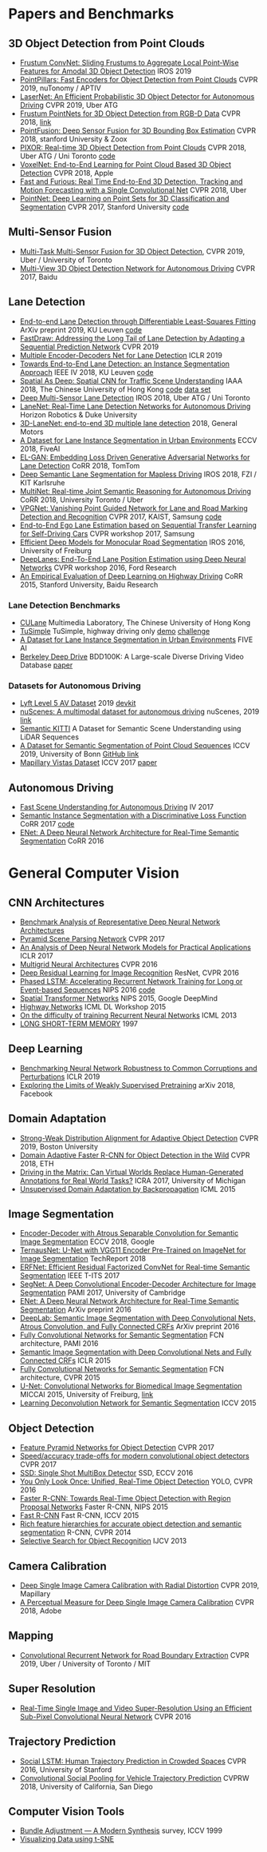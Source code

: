 # Papers and Benchmarks

## 3D Object Detection from Point Clouds

- [Frustum ConvNet: Sliding Frustums to Aggregate Local Point-Wise Features for Amodal 3D Object Detection](https://arxiv.org/abs/1903.01864) IROS 2019
- [PointPillars: Fast Encoders for Object Detection from Point Clouds](https://arxiv.org/abs/1812.05784) CVPR 2019, nuTonomy / APTIV
- [LaserNet: An Efficient Probabilistic 3D Object Detector for Autonomous Driving](https://arxiv.org/abs/1903.08701) CVPR 2019, Uber ATG
- [Frustum PointNets for 3D Object Detection from RGB-D Data](https://arxiv.org/abs/1711.08488) CVPR 2018, [link](http://stanford.edu/~rqi/frustum-pointnets/)
- [PointFusion: Deep Sensor Fusion for 3D Bounding Box Estimation](https://arxiv.org/abs/1711.10871) CVPR 2018, stanford University & Zoox
- [PIXOR: Real-time 3D Object Detection from Point Clouds](https://arxiv.org/abs/1902.06326) CVPR 2018, Uber ATG / Uni Toronto [code](https://github.com/nutonomy/second.pytorch)
- [VoxelNet: End-to-End Learning for Point Cloud Based 3D Object Detection](https://arxiv.org/abs/1711.06396) CVPR 2018, Apple
- [Fast and Furious: Real Time End-to-End 3D Detection, Tracking and Motion Forecasting with a Single Convolutional Net](https://eng.uber.com/research/fast-and-furious-real-time-end-to-end-3d-detection-tracking-and-motion-forecasting-with-a-single-convolutional-net/) CVPR 2018, Uber
- [PointNet: Deep Learning on Point Sets for 3D Classification and Segmentation](https://arxiv.org/abs/1612.00593) CVPR 2017, Stanford University [code](https://github.com/charlesq34/pointnet)

## Multi-Sensor Fusion

- [Multi-Task Multi-Sensor Fusion for 3D Object Detection](https://eng.uber.com/research/multi-task-multi-sensor-fusion-for-3d-object-detection/), CVPR 2019, Uber / University of Toronto
- [Multi-View 3D Object Detection Network for Autonomous Driving](https://arxiv.org/abs/1611.07759) CVPR 2017, Baidu

## Lane Detection

- [End-to-end Lane Detection through Differentiable Least-Squares Fitting](https://arxiv.org/abs/1902.00293) ArXiv preprint 2019, KU Leuven [code](https://github.com/wvangansbeke/LaneDetection_End2End)
- [FastDraw: Addressing the Long Tail of Lane Detection by Adapting a Sequential Prediction Network](https://arxiv.org/abs/1905.04354) CVPR 2019
- [Multiple Encoder-Decoders Net for Lane Detection](https://openreview.net/forum?id=SJgiNo0cKX) ICLR 2019
- [Towards End-to-End Lane Detection: an Instance Segmentation Approach](https://arxiv.org/abs/1802.05591) IEEE IV 2018, KU Leuven [code](https://github.com/MaybeShewill-CV/lanenet-lane-detection)
- [Spatial As Deep: Spatial CNN for Traffic Scene Understanding](https://arxiv.org/abs/1712.06080) IAAA 2018, The Chinese University of Hong Kong [code](https://github.com/XingangPan/SCNN) [data set](https://xingangpan.github.io/projects/CULane.html)
- [Deep Multi-Sensor Lane Detection](https://arxiv.org/abs/1905.01555) IROS 2018, Uber ATG / Uni Toronto
- [LaneNet: Real-Time Lane Detection Networks for Autonomous Driving](https://arxiv.org/abs/1807.01726) Horizon Robotics & Duke University
- [3D-LaneNet: end-to-end 3D multiple lane detection](https://arxiv.org/abs/1811.10203v2) 2018, General Motors
- [A Dataset for Lane Instance Segmentation in Urban Environments](https://arxiv.org/abs/1807.01347) ECCV 2018, FiveAI
- [EL-GAN: Embedding Loss Driven Generative Adversarial Networks for Lane Detection](https://arxiv.org/abs/1806.05525) CoRR 2018, TomTom
- [Deep Semantic Lane Segmentation for Mapless Driving](https://www.mrt.kit.edu/z/publ/download/2018/Meyer2018SemanticLanes.pdf) IROS 2018, FZI / KIT Karlsruhe
- [MultiNet: Real-time Joint Semantic Reasoning for Autonomous Driving](https://arxiv.org/pdf/1612.07695.pdf) CoRR 2018, University Toronto / Uber
- [VPGNet: Vanishing Point Guided Network for Lane and Road Marking Detection and Recognition](https://arxiv.org/abs/1710.06288) CVPR 2017, KAIST, Samsung [code](https://github.com/SeokjuLee/VPGNet)
- [End-to-End Ego Lane Estimation based on Sequential Transfer Learning for Self-Driving Cars](http://openaccess.thecvf.com/content_cvpr_2017_workshops/w13/papers/Kim_End-To-End_Ego_Lane_CVPR_2017_paper.pdf) CVPR workshop 2017, Samsung
- [Efficient Deep Models for Monocular Road Segmentation](https://lmb.informatik.uni-freiburg.de/Publications/2016/OB16b/oliveira16iros.pdf) IROS 2016, University of Freiburg
- [DeepLanes: End-To-End Lane Position Estimation using Deep Neural Networks](https://www.cv-foundation.org/openaccess/content_cvpr_2016_workshops/w3/papers/Gurghian_DeepLanes_End-To-End_Lane_CVPR_2016_paper.pdf) CVPR workshop 2016, Ford Research
- [An Empirical Evaluation of Deep Learning on Highway Driving](https://arxiv.org/abs/1504.01716) CoRR 2015, Stanford University, Baidu Research

### Lane Detection Benchmarks

- [CULane](https://xingangpan.github.io/projects/CULane.html) Multimedia Laboratory, The Chinese University of Hong Kong
- [TuSimple](https://github.com/TuSimple/tusimple-benchmark/wiki) TuSimple, highway driving only [demo](https://github.com/TuSimple/tusimple-benchmark/blob/master/example/lane_demo.ipynb) [challenge](https://github.com/TuSimple/tusimple-benchmark/blob/master/doc/lane_detection/readme.md)
- [A Dataset for Lane Instance Segmentation in Urban Environments](https://five.ai/datasets) FIVE AI
- [Berkeley Deep Drive](https://bdd-data.berkeley.edu/) BDD100K: A Large-scale Diverse Driving Video Database [paper](https://arxiv.org/abs/1805.04687)

### Datasets for Autonomous Driving

- [Lyft Level 5 AV Dataset](https://level5.lyft.com/dataset/) 2019 [devkit](https://github.com/lyft/nuscenes-devkit)
- [nuScenes: A multimodal dataset for autonomous driving](https://arxiv.org/abs/1903.11027) nuScenes, 2019 [link](https://www.nuscenes.org/)
- [Semantic KITTI](http://www.semantic-kitti.org/) A Dataset for Semantic Scene Understanding using LiDAR Sequences
- [A Dataset for Semantic Segmentation of Point Cloud Sequences](https://arxiv.org/abs/1904.01416v1) ICCV 2019, University of Bonn [GitHub link](https://github.com/PRBonn/semantic-kitti-api)
- [Mapillary Vistas Dataset](https://www.mapillary.com/dataset/vistas) ICCV 2017 [paper](https://www.mapillary.com/dataset/citation)

## Autonomous Driving

- [Fast Scene Understanding for Autonomous Driving](https://arxiv.org/abs/1708.02550) IV 2017
- [Semantic Instance Segmentation with a Discriminative Loss Function](https://arxiv.org/abs/1708.02551) CoRR 2017 [code](https://github.com/hq-jiang/instance-segmentation-with-discriminative-loss-tensorflow)
- [ENet: A Deep Neural Network Architecture for Real-Time Semantic Segmentation](https://arxiv.org/abs/1606.02147) CoRR 2016

# General Computer Vision

## CNN Architectures

- [Benchmark Analysis of Representative Deep Neural Network Architectures](https://arxiv.org/abs/1810.00736)
- [Pyramid Scene Parsing Network](https://arxiv.org/abs/1612.01105) CVPR 2017
- [An Analysis of Deep Neural Network Models for Practical Applications](https://arxiv.org/abs/1605.07678) ICLR 2017
- [Multigrid Neural Architectures](https://arxiv.org/abs/1611.07661) CVPR 2016
- [Deep Residual Learning for Image Recognition](https://arxiv.org/abs/1512.03385) ResNet, CVPR 2016
- [Phased LSTM: Accelerating Recurrent Network Training for Long or Event-based Sequences](https://arxiv.org/abs/1610.09513) NIPS 2016 [code](https://github.com/dannyneil/public_plstm)
- [Spatial Transformer Networks](https://arxiv.org/abs/1506.02025) NIPS 2015, Google DeepMind
- [Highway Networks](https://arxiv.org/abs/1505.00387) ICML DL Workshop 2015
- [On the difficulty of training Recurrent Neural Networks](https://arxiv.org/abs/1211.5063) ICML 2013
- [LONG SHORT-TERM MEMORY](https://www.bioinf.jku.at/publications/older/2604.pdf) 1997

## Deep Learning

- [Benchmarking Neural Network Robustness to Common Corruptions and Perturbations](https://arxiv.org/abs/1903.12261) ICLR 2019
- [Exploring the Limits of Weakly Supervised Pretraining](https://arxiv.org/abs/1805.00932) arXiv 2018, Facebook

## Domain Adaptation

- [Strong-Weak Distribution Alignment for Adaptive Object Detection](https://arxiv.org/abs/1812.04798) CVPR 2019, Boston University
- [Domain Adaptive Faster R-CNN for Object Detection in the Wild](https://arxiv.org/abs/1803.03243) CVPR 2018, ETH
- [Driving in the Matrix: Can Virtual Worlds Replace Human-Generated Annotations for Real World Tasks?](https://arxiv.org/abs/1610.01983) ICRA 2017, University of Michigan
- [Unsupervised Domain Adaptation by Backpropagation](https://arxiv.org/abs/1409.7495) ICML 2015

## Image Segmentation

- [Encoder-Decoder with Atrous Separable Convolution for Semantic Image Segmentation](https://arxiv.org/abs/1802.02611) ECCV 2018, Google
- [TernausNet: U-Net with VGG11 Encoder Pre-Trained on ImageNet for Image Segmentation](https://arxiv.org/abs/1801.05746) TechReport 2018
- [ERFNet: Efficient Residual Factorized ConvNet for Real-time Semantic Segmentation](http://www.robesafe.uah.es/personal/eduardo.romera/pdfs/Romera17tits.pdf) IEEE T-ITS 2017
- [SegNet: A Deep Convolutional Encoder-Decoder Architecture for Image Segmentation](https://arxiv.org/abs/1511.00561) PAMI 2017, University of Cambridge
- [ENet: A Deep Neural Network Architecture for Real-Time Semantic Segmentation](https://arxiv.org/abs/1606.02147) ArXiv preprint 2016
- [DeepLab: Semantic Image Segmentation with Deep Convolutional Nets, Atrous Convolution, and Fully Connected CRFs](https://arxiv.org/abs/1606.00915) ArXiv preprint 2016
- [Fully Convolutional Networks for Semantic Segmentation](https://arxiv.org/pdf/1605.06211.pdf) FCN architecture, PAMI 2016
- [Semantic Image Segmentation with Deep Convolutional Nets and Fully Connected CRFs](https://arxiv.org/abs/1412.7062) ICLR 2015
- [Fully Convolutional Networks for Semantic Segmentation](https://arxiv.org/abs/1411.4038) FCN architecture, CVPR 2015
- [U-Net: Convolutional Networks for Biomedical Image Segmentation](https://arxiv.org/abs/1505.04597) MICCAI 2015, University of Freiburg, [link](https://lmb.informatik.uni-freiburg.de/people/ronneber/u-net/)
- [Learning Deconvolution Network for Semantic Segmentation](https://arxiv.org/abs/1505.04366) ICCV 2015

## Object Detection

- [Feature Pyramid Networks for Object Detection](https://arxiv.org/abs/1612.03144) CVPR 2017
- [Speed/accuracy trade-offs for modern convolutional object detectors](https://arxiv.org/abs/1611.10012) CVPR 2017
- [SSD: Single Shot MultiBox Detector](https://arxiv.org/abs/1512.02325) SSD, ECCV 2016
- [You Only Look Once: Unified, Real-Time Object Detection](https://arxiv.org/abs/1506.02640) YOLO, CVPR 2016
- [Faster R-CNN: Towards Real-Time Object Detection with Region Proposal Networks](https://arxiv.org/abs/1506.01497) Faster R-CNN, NIPS 2015
- [Fast R-CNN](https://arxiv.org/abs/1504.08083) Fast R-CNN, ICCV 2015
- [Rich feature hierarchies for accurate object detection and semantic segmentation](https://arxiv.org/abs/1311.2524) R-CNN, CVPR 2014
- [Selective Search for Object Recognition](http://www.huppelen.nl/publications/selectiveSearchDraft.pdf) IJCV 2013

## Camera Calibration

- [Deep Single Image Camera Calibration with Radial Distortion](https://research.mapillary.com/publication/cvpr19d/) CVPR 2019, Mapillary
- [A Perceptual Measure for Deep Single Image Camera Calibration](http://vision.gel.ulaval.ca/~jflalonde/projects/deepCalib/index.html) CVPR 2018, Adobe

## Mapping

- [Convolutional Recurrent Network for Road Boundary Extraction](https://eng.uber.com/research/convolutional-recurrent-network-for-road-boundary-extraction/) CVPR 2019, Uber / University of Toronto / MIT

## Super Resolution

- [Real-Time Single Image and Video Super-Resolution Using an Efficient Sub-Pixel Convolutional Neural Network](https://arxiv.org/abs/1609.05158) CVPR 2016

## Trajectory Prediction

- [Social LSTM: Human Trajectory Prediction in Crowded Spaces](http://openaccess.thecvf.com/content_cvpr_2016/html/Alahi_Social_LSTM_Human_CVPR_2016_paper.html) CVPR 2016, University of Stanford
- [Convolutional Social Pooling for Vehicle Trajectory Prediction](https://arxiv.org/abs/1805.06771) CVPRW 2018, University of California, San Diego

## Computer Vision Tools

- [Bundle Adjustment — A Modern Synthesis](http://www.cs.jhu.edu/~misha/ReadingSeminar/Papers/Triggs00.pdf) survey, ICCV 1999
- [Visualizing Data using t-SNE](http://www.jmlr.org/papers/v9/vandermaaten08a.html)
